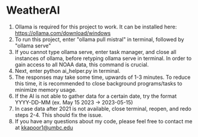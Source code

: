 # WeatherAI
1. Ollama is required for this project to work. It can be installed here: https://ollama.com/download/windows
2. To run this project, enter "ollama pull mistral" in terminal, followed by "ollama serve"
3. If you cannot type ollama serve, enter task manager, and close all instances of ollama, before retyping ollama serve in terminal. In order to gain access to all NOAA data, this command is crucial.
4. Next, enter python ai_helper.py in terminal. 
5. The responses may take some time, upwards of 1-3 minutes. To reduce this time, it is recommended to close background programs/tasks to minimize memory usage. 
6. If the AI is not able to gather data for a certain date, try the format YYYY-DD-MM (ex. May 15 2023 -> 2023-05-15)
7. In case data after 2021 is not available, close terminal, reopen, and redo steps 2-4. This should fix the issue.
8. If you have any questions about my code, please feel free to contact me at kkapoor1@umbc.edu
